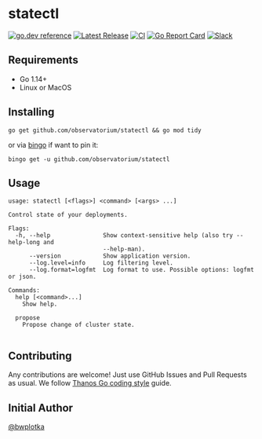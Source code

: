 # statectl
[![go.dev reference](https://img.shields.io/badge/go.dev-reference-007d9c?logo=go&logoColor=white&style=flat-square)](https://pkg.go.dev/github.com/observatorium/statectl)
[![Latest Release](https://img.shields.io/github/release/observatorium/statectl.svg?style=flat-square)](https://github.com/observatorium/statectl/releases/latest)
[![CI](https://github.com/observatorium/statectl/workflows/go/badge.svg)](https://github.com/observatorium/statectl/actions?query=workflow%3Ago)
[![Go Report Card](https://goreportcard.com/badge/github.com/observatorium/statectl)](https://goreportcard.com/report/github.com/observatorium/statectl)
[![Slack](https://img.shields.io/badge/join%20slack-%23statectl-brightgreen.svg)](https://gophers.slack.com/)

## Requirements

* Go 1.14+
* Linux or MacOS

## Installing

```shell
go get github.com/observatorium/statectl && go mod tidy
```

or via [bingo](github.com/bwplotka/bingo) if want to pin it:

```shell
bingo get -u github.com/observatorium/statectl
```

## Usage

[embedmd]:# (statectl-help.txt $)
```$
usage: statectl [<flags>] <command> [<args> ...]

Control state of your deployments.

Flags:
  -h, --help               Show context-sensitive help (also try --help-long and
                           --help-man).
      --version            Show application version.
      --log.level=info     Log filtering level.
      --log.format=logfmt  Log format to use. Possible options: logfmt or json.

Commands:
  help [<command>...]
    Show help.

  propose
    Propose change of cluster state.


```

## Contributing

Any contributions are welcome! Just use GitHub Issues and Pull Requests as usual.
We follow [Thanos Go coding style](https://thanos.io/contributing/coding-style-guide.md/) guide.

## Initial Author

[@bwplotka](https://bwplotka.dev)
